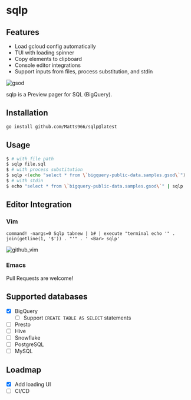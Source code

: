 # sqlp

## Features

- Load gcloud config automatically
- TUI with loading spinner
- Copy elements to clipboard
- Console editor integrations
- Support inputs from files, process substitution, and stdin

![gsod](demo/gsod.gif)

sqlp is a Preview pager for SQL (BigQuery).

## Installation

```sh
go install github.com/Matts966/sqlp@latest
```

## Usage

```sh
$ # with file path
$ sqlp file.sql
$ # with process substitution
$ sqlp <(echo "select * from \`bigquery-public-data.samples.gsod\`")
$ # with stdin
$ echo "select * from \`bigquery-public-data.samples.gsod\`" | sqlp
```

## Editor Integration

### Vim

```vim
command! -nargs=0 Sqlp tabnew | b# | execute "terminal echo '" . join(getline(1, '$')) . "'" . ' <Bar> sqlp'
```

![github_vim](demo/github_vim.gif)

### Emacs

Pull Requests are welcome!

## Supported databases

- [x] BigQuery
  - [ ] Support `CREATE TABLE AS SELECT` statements
- [ ] Presto
- [ ] Hive
- [ ] Snowflake
- [ ] PostgreSQL
- [ ] MySQL

## Loadmap

- [x] Add loading UI
- [ ] CI/CD
